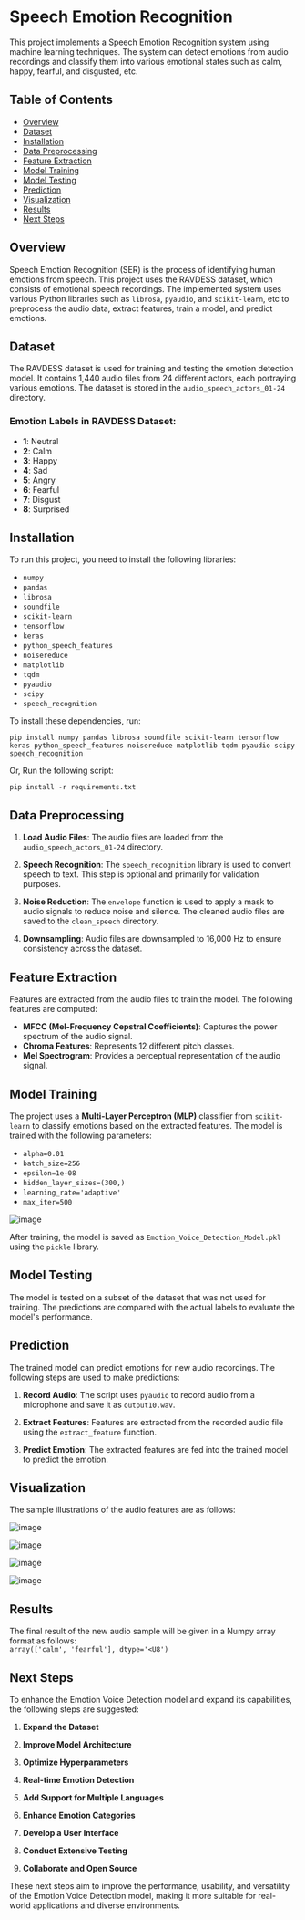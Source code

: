 # Speech Emotion Recognition

This project implements a Speech Emotion Recognition system using machine learning techniques. The system can detect emotions from audio recordings and classify them into various emotional states such as calm, happy, fearful, and disgusted, etc.

## Table of Contents

- [Overview](#overview)
- [Dataset](#dataset)
- [Installation](#installation)
- [Data Preprocessing](#data-preprocessing)
- [Feature Extraction](#feature-extraction)
- [Model Training](#model-training)
- [Model Testing](#model-testing)
- [Prediction](#prediction)
- [Visualization](#visualization)
- [Results](#results)
- [Next Steps](#next-steps)

## Overview

Speech Emotion Recognition (SER) is the process of identifying human emotions from speech. This project uses the RAVDESS dataset, which consists of emotional speech recordings. The implemented system uses various Python libraries such as `librosa`, `pyaudio`, and `scikit-learn`, etc to preprocess the audio data, extract features, train a model, and predict emotions.

## Dataset

The RAVDESS dataset is used for training and testing the emotion detection model. It contains 1,440 audio files from 24 different actors, each portraying various emotions. The dataset is stored in the `audio_speech_actors_01-24` directory.

### Emotion Labels in RAVDESS Dataset:

- **1**: Neutral
- **2**: Calm
- **3**: Happy
- **4**: Sad
- **5**: Angry
- **6**: Fearful
- **7**: Disgust
- **8**: Surprised

## Installation

To run this project, you need to install the following libraries:

- `numpy`
- `pandas`
- `librosa`
- `soundfile`
- `scikit-learn`
- `tensorflow`
- `keras`
- `python_speech_features`
- `noisereduce`
- `matplotlib`
- `tqdm`
- `pyaudio`
- `scipy`
- `speech_recognition`

To install these dependencies, run:

```
pip install numpy pandas librosa soundfile scikit-learn tensorflow keras python_speech_features noisereduce matplotlib tqdm pyaudio scipy speech_recognition
```

Or, Run the following script:  
```
pip install -r requirements.txt
```

## Data Preprocessing

1. **Load Audio Files**: The audio files are loaded from the `audio_speech_actors_01-24` directory.

2. **Speech Recognition**: The `speech_recognition` library is used to convert speech to text. This step is optional and primarily for validation purposes.

3. **Noise Reduction**: The `envelope` function is used to apply a mask to audio signals to reduce noise and silence. The cleaned audio files are saved to the `clean_speech` directory.

4. **Downsampling**: Audio files are downsampled to 16,000 Hz to ensure consistency across the dataset.

## Feature Extraction

Features are extracted from the audio files to train the model. The following features are computed:

- **MFCC (Mel-Frequency Cepstral Coefficients)**: Captures the power spectrum of the audio signal.
- **Chroma Features**: Represents 12 different pitch classes.
- **Mel Spectrogram**: Provides a perceptual representation of the audio signal.

## Model Training

The project uses a **Multi-Layer Perceptron (MLP)** classifier from `scikit-learn` to classify emotions based on the extracted features. The model is trained with the following parameters:

- `alpha=0.01`
- `batch_size=256`
- `epsilon=1e-08`
- `hidden_layer_sizes=(300,)`
- `learning_rate='adaptive'`
- `max_iter=500`

![image](https://github.com/user-attachments/assets/9dfad79e-7846-4b46-a319-8e003a06e279)


After training, the model is saved as `Emotion_Voice_Detection_Model.pkl` using the `pickle` library.

## Model Testing

The model is tested on a subset of the dataset that was not used for training. The predictions are compared with the actual labels to evaluate the model's performance.

## Prediction

The trained model can predict emotions for new audio recordings. The following steps are used to make predictions:

1. **Record Audio**: The script uses `pyaudio` to record audio from a microphone and save it as `output10.wav`.

2. **Extract Features**: Features are extracted from the recorded audio file using the `extract_feature` function.

3. **Predict Emotion**: The extracted features are fed into the trained model to predict the emotion.


## Visualization
The sample illustrations of the audio features are as follows:  

![image](https://github.com/user-attachments/assets/d1bb8a74-4889-4308-832c-c711276297e3)  
  
![image](https://github.com/user-attachments/assets/488a1bec-64c1-498f-84e1-0cf49cbaf558)  
  
![image](https://github.com/user-attachments/assets/b7301b0d-2298-44e8-9cf4-06f1c0e1942f)  
  
![image](https://github.com/user-attachments/assets/f1797b81-f691-47ca-a7c7-dffdba27fa12)  



## Results  

The final result of the new audio sample will be given in a Numpy array format as follows:  
`array(['calm', 'fearful'], dtype='<U8')`  

## Next Steps

To enhance the Emotion Voice Detection model and expand its capabilities, the following steps are suggested:

1. **Expand the Dataset**

2. **Improve Model Architecture**

3. **Optimize Hyperparameters**

4. **Real-time Emotion Detection**

5. **Add Support for Multiple Languages**

6. **Enhance Emotion Categories**

7. **Develop a User Interface**

8. **Conduct Extensive Testing**

9. **Collaborate and Open Source**

These next steps aim to improve the performance, usability, and versatility of the Emotion Voice Detection model, making it more suitable for real-world applications and diverse environments.

